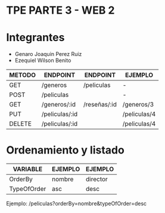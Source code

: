 
# TPE PARTE 3 - WEB 2

# Integrantes
* Genaro Joaquin Perez Ruiz
* Ezequiel Wilson Benito

| METODO | ENDPOINT  | ENDPOINT | EJEMPLO | 
| --- | --- | --- | --- |
| GET | /generos | /peliculas | - |
| POST | /peliculas | | - |
| GET |/generos/:id | /reseñas/:id | /generos/3 |
| PUT | /peliculas/:id | | /peliculas/4 |
| DELETE | /peliculas/:id |  | /peliculas/4 |

# Ordenamiento y listado

| VARIABLE | EJEMPLO  | EJEMPLO |
| --- | --- | --- |
| OrderBy | nombre | director | 
| TypeOfOrder | asc  | desc | 

Ejemplo: /peliculas?orderBy=nombre&typeOfOrder=desc
